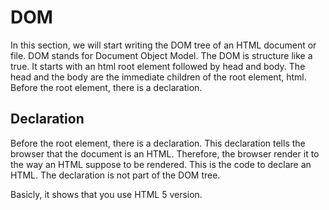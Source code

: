 # DOM

In this section, we will start writing the DOM tree of an HTML document or file. DOM stands for Document Object Model. The DOM is structure like a true. It starts with an html root element followed by head and body. The head and the body are the immediate children of the root element, html. Before the root element, there is a declaration.

## Declaration

Before the root element, there is a declaration. This declaration tells the browser that the document is an HTML. Therefore, the browser render it to the way an HTML suppose to be rendered.
This is the code to declare an HTML. The declaration is not part of the DOM tree.

Basicly, it shows that you use HTML 5 version.

